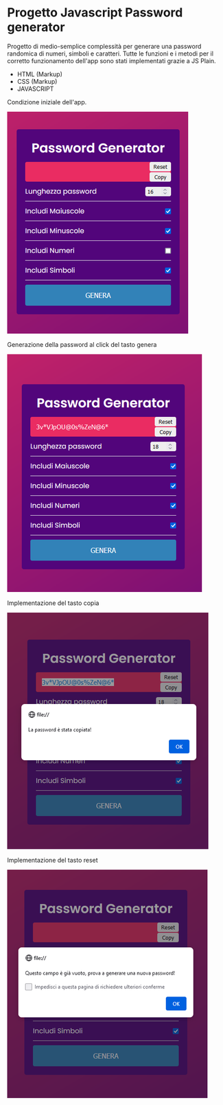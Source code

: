 # Progetto Javascript Password generator

Progetto di medio-semplice complessità per generare una password randomica di numeri, simboli e caratteri. Tutte le funzioni e i metodi per il corretto funzionamento dell'app sono stati implementati grazie a JS Plain.

- HTML (Markup)
- CSS (Markup)
- JAVASCRIPT

Condizione iniziale dell'app.

![Inizio](./condizione-iniziale.png)

Generazione della password al click del tasto genera

![Genera](./generazione-password.png)

Implementazione del tasto copia

![Copia](./copy-password.png)

Implementazione del tasto reset

![Reset](./reset-password.png)
